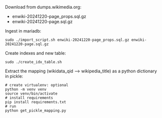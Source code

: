 Download from dumps.wikimedia.org:
- enwiki-20241220-page_props.sql.gz
- enwiki-20241220-page.sql.gz

Ingest in mariadb:
```
sudo ./import_script.sh enwiki-20241220-page_props.sql.gz enwiki-20241220-page.sql.gz
```

Create indexes and new table:
```
sudo ./create_idx_table.sh
```

Extract the mapping (wikidata_qid --> wikipedia_title) as a python dictionary in pickle:
```
# create virtualenv: optional
python -m venv venv
source venv/bin/activate
# install requirements
pip install requirements.txt
# run
python get_pickle_mapping.py
```
